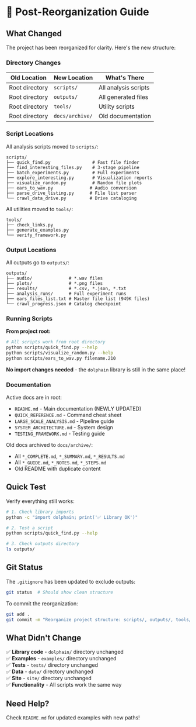 # 🧭 Post-Reorganization Guide

## What Changed

The project has been reorganized for clarity. Here's the new structure:

### Directory Changes

| Old Location   | New Location    | What's There         |
| -------------- | --------------- | -------------------- |
| Root directory | `scripts/`      | All analysis scripts |
| Root directory | `outputs/`      | All generated files  |
| Root directory | `tools/`        | Utility scripts      |
| Root directory | `docs/archive/` | Old documentation    |

### Script Locations

All analysis scripts moved to `scripts/`:

```
scripts/
├── quick_find.py                # Fast file finder
├── find_interesting_files.py    # 3-stage pipeline
├── batch_experiments.py         # Full experiments
├── explore_interesting.py       # Visualization reports
├── visualize_random.py          # Random file plots
├── ears_to_wav.py              # Audio conversion
├── parse_drive_listing.py      # File list parser
└── crawl_data_drive.py         # Drive cataloging
```

All utilities moved to `tools/`:

```
tools/
├── check_links.py
├── generate_examples.py
└── verify_framework.py
```

### Output Locations

All outputs go to `outputs/`:

```
outputs/
├── audio/              # *.wav files
├── plots/              # *.png files
├── results/            # *.csv, *.json, *.txt
├── analysis_runs/      # Full experiment runs
├── ears_files_list.txt # Master file list (949K files)
└── crawl_progress.json # Catalog checkpoint
```

### Running Scripts

**From project root:**

```bash
# All scripts work from root directory
python scripts/quick_find.py --help
python scripts/visualize_random.py --help
python scripts/ears_to_wav.py filename.210
```

**No import changes needed** - the `dolphain` library is still in the same place!

### Documentation

Active docs are in root:

- `README.md` - Main documentation (NEWLY UPDATED)
- `QUICK_REFERENCE.md` - Command cheat sheet
- `LARGE_SCALE_ANALYSIS.md` - Pipeline guide
- `SYSTEM_ARCHITECTURE.md` - System design
- `TESTING_FRAMEWORK.md` - Testing guide

Old docs archived to `docs/archive/`:

- All `*_COMPLETE.md`, `*_SUMMARY.md`, `*_RESULTS.md`
- All `*_GUIDE.md`, `*_NOTES.md`, `*_STEPS.md`
- Old README with duplicate content

## Quick Test

Verify everything still works:

```bash
# 1. Check library imports
python -c "import dolphain; print('✅ Library OK')"

# 2. Test a script
python scripts/quick_find.py --help

# 3. Check outputs directory
ls outputs/
```

## Git Status

The `.gitignore` has been updated to exclude outputs:

```bash
git status  # Should show clean structure
```

To commit the reorganization:

```bash
git add .
git commit -m "Reorganize project structure: scripts/, outputs/, tools/, docs/archive/"
```

## What Didn't Change

✅ **Library code** - `dolphain/` directory unchanged  
✅ **Examples** - `examples/` directory unchanged  
✅ **Tests** - `tests/` directory unchanged  
✅ **Data** - `data/` directory unchanged  
✅ **Site** - `site/` directory unchanged  
✅ **Functionality** - All scripts work the same way

## Need Help?

Check `README.md` for updated examples with new paths!
